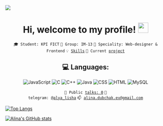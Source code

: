 ![](https://komarev.com/ghpvc/?username=your-github-AlinaDubchak&color=blue)
<h1 align="center">Hi, welcome to my profile!
<img src="https://github.com/blackcater/blackcater/raw/main/images/Hi.gif" height="32"/></h1>

<center>

<code>🎓 Student: KPI FICT</code>
<code>🎪 Group: IM-13</code>
<code>👷 Speciality: Web-designer & Frontend</code>
<code>💡 [Skills](https://github.com/AlinaDubchak/SelfAssessment)</code>
<code>🧻 Current [project]()</code><br>
  
## 💻 Languages:
![JavaScript](https://img.shields.io/badge/javascript-%23323330.svg?style=for-the-badge&logo=javascript&logoColor=%23F7DF1E)
![C](https://img.shields.io/badge/c-%2300599C.svg?style=for-the-badge&logo=c&logoColor=white)
![C++](https://img.shields.io/badge/c++-%2300599C.svg?style=for-the-badge&logo=c%2B%2B&logoColor=white)
![Java](https://img.shields.io/badge/Java-ED8B00?style=for-the-badge&logo=openjdk&logoColor=white)
![CSS](https://img.shields.io/badge/css-%231572B6.svg?style=for-the-badge&logo=css&logoColor=white)
![HTML](https://img.shields.io/badge/HTML5-E34F26?style=for-the-badge&logo=html5&logoColor=white)
![MySQL](https://img.shields.io/badge/MySQL-00000F?style=for-the-badge&logo=mysql&logoColor=white)


<code>📢 Public [talks: 0](TALKS.md)</code>
<code>💬 telegram: [@alya_lisha](https://telegram.me/alya_lisha)</code>
<code>📫 [alina.dubchak.ev@gmail.com](mailto:alina.dubchak.ev@gmail.com)</code>

</center>

[![Top Langs](https://github-readme-stats.vercel.app/api/top-langs/?username=AlinaDubchak&langs_count=10&theme=tokyonight)](https://github.com/AlinaDubchak/AlinaDubchak)

[![Alina's GitHub stats](https://github-readme-stats.vercel.app/api?username=AlinaDubchak&theme=tokyonight)](https://github.com/AlinaDubchak/AlinaDubchak)
